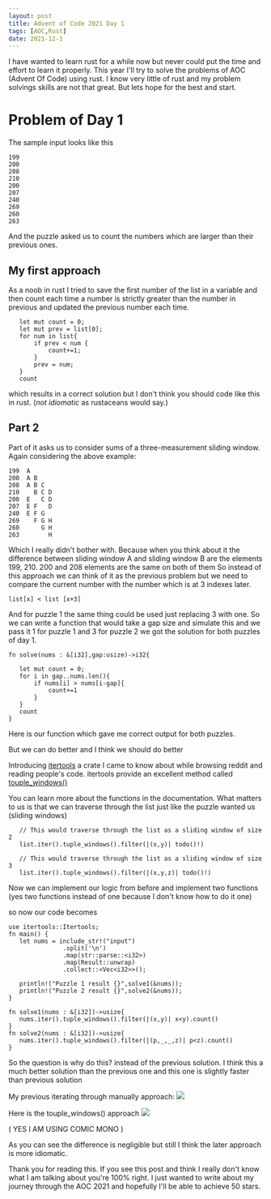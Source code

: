 ```yaml
---
layout: post
title: Advent of Code 2021 Day 1
tags: [AOC,Rust]
date: 2021-12-1
---
```

 
I have wanted to learn rust for a while now but never could put the time and effort to learn it properly. This year I'll try to solve the problems of AOC (Advent Of Code) using rust.
I know very little of rust and my problem solvings skills are not that great. But lets hope for the best and start.
 
# Problem of Day 1
 
The sample input looks like this
```
199
200
208
210
200
207
240
269
260
263
```
And the puzzle asked us to count the numbers which are larger than their previous ones.
 
## My first approach
 
As a noob in rust I tried to save the first number of the list in a variable and then count each time a number is strictly greater than the number in previous and updated the previous number each time.
 
```
   let mut count = 0;
   let mut prev = list[0];
   for num in list{
       if prev < num {
           count+=1;
       }
       prev = num;
   }
   count
```
which results in a correct solution but I don't think you should code like this in rust. (_not idiomatic_ as rustaceans would say.)
 
## Part 2
Part of it asks us to consider sums of a three-measurement sliding window. Again considering the above example:
```
199  A     
200  A B   
208  A B C 
210    B C D
200  E   C D
207  E F   D
240  E F G 
269    F G H
260      G H
263        H
```
 
Which I really didn't bother with. Because when you think about it the difference between sliding window A and sliding window B are the elements 199, 210. 200 and 208 elements are the same on both of them So instead of this approach we can think of it as the previous problem but we need to compare the current number with the number which is at 3 indexes later.
 
``` list[x] < list [x+3] ```
 
And for puzzle 1 the same thing could be used just replacing 3 with one.
So we can write a function that would take a gap size and simulate this and we pass it 1 for puzzle 1 and 3 for puzzle 2 we got the solution for both puzzles of day 1.
```
fn solve(nums : &[i32],gap:usize)->i32{
  
   let mut count = 0;
   for i in gap..nums.len(){
       if nums[i] > nums[i-gap]{
           count+=1
       }
   }
   count
}
```
 
Here is our function which gave me correct output for both puzzles.
 
But we can do better and I think we should do better
 
Introducing [itertools](https://docs.rs/itertools) a crate I came to know about while browsing reddit and reading people's code.
itertools provide an excellent method called [touple_windows()](https://docs.rs/itertools/0.6.0/itertools/structs/struct.TupleWindows.html)
 
You can learn more about the functions in the documentation. What matters to us is that we can traverse through the list just like the puzzle wanted us (sliding windows)
 
```
   // This would traverse through the list as a sliding window of size 2
   list.iter().tuple_windows().filter(|(x,y)| todo()!)
 
   // This would traverse through the list as a sliding window of size 3
   list.iter().tuple_windows().filter(|(x,y,z)| todo()!)
```
Now we can implement our logic from before and implement two functions (yes two functions instead of one because I don't know how to do it one)
 
so now our code becomes
```
use itertools::Itertools;
fn main() {
   let nums = include_str!("input")
               .split('\n')
               .map(str::parse::<i32>)
               .map(Result::unwrap)
               .collect::<Vec<i32>>();
  
   println!("Puzzle 1 result {}",solve1(&nums));
   println!("Puzzle 2 result {}",solve2(&nums));
}
 
fn solve1(nums : &[i32])->usize{
   nums.iter().tuple_windows().filter(|(x,y)| x<y).count()
}
fn solve2(nums : &[i32])->usize{
   nums.iter().tuple_windows().filter(|(p,_,_,z)| p<z).count()
}
```
 
So the question is why do this? instead of the previous solution. I think this a much better solution than the previous one and this one is slightly faster than previous solution
 
My previous iterating through manually approach:
![](/assets/2021-12-01-myold.png)
 
 
Here is the touple_windows() approach
![](/assets/2021-12-01-itertools.png)
 
 
( YES I AM USING COMIC MONO )

As you can see the difference is negligible but still I think the later approach is more idiomatic.
 
Thank you for reading this. If you see this post and think I really don't know what I am talking about you're 100% right. I just wanted to write about my journey through the AOC 2021 and hopefully I'll be able to achieve 50 stars.
